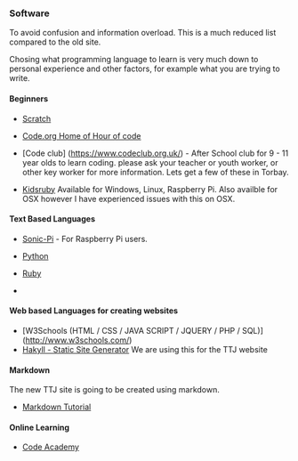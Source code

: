 ### Software

To avoid confusion and information overload. This is a much reduced list compared to the old site. 

Chosing what programming language to learn is very much down to personal experience and other factors, for example what you are trying to write.


#### Beginners

* [Scratch](http://www.scratch.mit.edu)

* [Code.org Home of Hour of code](http://www.code.org/)

* [Code club] (https://www.codeclub.org.uk/) - After School club for 9 - 11 year olds to learn coding. please ask your teacher or youth worker, or other key worker for more information.  Lets get a few of these in Torbay.

* [Kidsruby](http://kidsruby.com/download.html) Available for Windows, Linux, Raspberry Pi.  Also availble for OSX however I have experienced issues with this on OSX. 

#### Text Based Languages

* [Sonic-Pi](http://sonic-pi.net/) - For Raspberry Pi users.

* [Python](https://www.python.org/)

* [Ruby](https://www.ruby-lang.org/en/)

* 

#### Web based Languages for creating websites

* [W3Schools (HTML / CSS / JAVA SCRIPT / JQUERY / PHP / SQL)] (http://www.w3schools.com/)
* [Hakyll - Static Site Generator](https://jaspervdj.be/hakyll/) We are using this for the TTJ website 

#### Markdown

The new TTJ site is going to be created using markdown.

* [Markdown Tutorial](http://www.markdowntutorial.com/)


#### Online Learning

* [Code Academy](http://www.codecademy.com/#!/exercises/0)


